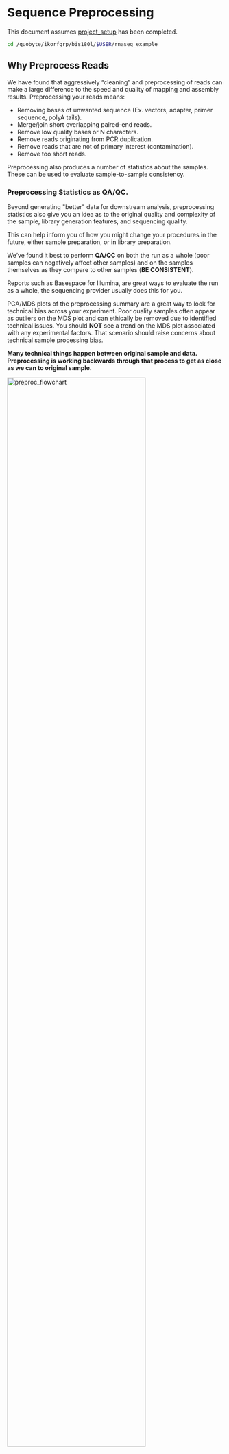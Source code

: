 # Sequence Preprocessing

This document assumes [project_setup](./00-project_setup_mm.md) has been completed.

```bash
cd /quobyte/ikorfgrp/bis180l/$USER/rnaseq_example
```

## Why Preprocess Reads

We have found that aggressively “cleaning” and preprocessing of reads can make a large difference to the speed and quality of mapping and assembly results. Preprocessing your reads means:

  * Removing bases of unwanted sequence (Ex. vectors, adapter, primer sequence, polyA tails).
  * Merge/join short overlapping paired-end reads.
  * Remove low quality bases or N characters.
  * Remove reads originating from PCR duplication.
  * Remove reads that are not of primary interest (contamination).
  * Remove too short reads.

Preprocessing also produces a number of statistics about the samples. These can be used to evaluate sample-to-sample consistency.

### Preprocessing Statistics as QA/QC.

Beyond generating "better" data for downstream analysis, preprocessing statistics also give you an idea as to the original quality and complexity of the sample, library generation features, and sequencing quality.

This can help inform you of how you might change your procedures in the future, either sample preparation, or in library preparation.

We’ve found it best to perform __QA/QC__ on both the run as a whole (poor samples can negatively affect other samples) and on the samples themselves as they compare to other samples (**BE CONSISTENT**).

Reports such as Basespace for Illumina, are great ways to evaluate the run as a whole, the sequencing provider usually does this for you.  

PCA/MDS plots of the preprocessing summary are a great way to look for technical bias across your experiment. Poor quality samples often appear as outliers on the MDS plot and can ethically be removed due to identified technical issues. You should **NOT** see a trend on the MDS plot associated with any experimental factors. That scenario should raise concerns about technical sample processing bias.

**Many technical things happen between original sample and data. Preprocessing is working backwards through that process to get as close as we can to original sample.**

<img src="preproc_mm_figures/preproc_flowchart.png" alt="preproc_flowchart" width="80%"/>


In order to better understand and preprocess an RNA-seq data set (and to determine the types of problems we might encounter), it is a good idea to learn what type of library prep kit was used, and how it works.

For this data set, [Selimoglu-Buet et al.](https://www.nature.com/articles/s41467-018-07801-x) report the following:

> *SureSelect Automated Strand Specific RNA Library Preparation Kit* was used according to the manufacturer’s instructions with the Bravo Platform. Briefly, 100 ng of total RNA sample was used for poly-A mRNA selection using oligo(dT) beads and subjected to thermal mRNA fragmentation. The fragmented mRNA samples were subjected to cDNA synthesis and were further converted into double-stranded DNA using the reagents supplied in the kit, and the resulting double-stranded DNA was used for library preparation. The final libraries were sequenced on an Hiseq 2000 for human samples and on [NovaSeq 6000](https://www.illumina.com/content/dam/illumina-marketing/documents/products/appnotes/novaseq-hiseq-q30-app-note-770-2017-010.pdf) for mice samples (Illumina) in paired-end 100 bp mode in order to reach at least 30 millions reads per sample at Gustave Roussy.

Unfortunately the methods don't provide much information about the strandedness of the library. We can learn more by looking up the [user manual](https://www.agilent.com/cs/library/usermanuals/Public/G9691-90010.pdf). Often times manufacturer web sites and user manuals will contain some hints regarding analysis.

> Sequence analysis guidelines

> The SureSelect RNA sequencing library preparation method preserves RNA strandedness using dUTP second- strand marking. The sequence of read 1, which starts at the P5 end, matches the reverse complement of the poly- A RNA transcript strand. Read 2, which starts at the P7 end, matches the poly-A RNA transcript strand. When running analysis of this data to determine strandedness, it is important to include this information. For example, when using the Picard tools (https://broadinstitute.github.io/picard) to calculate RNA sequencing metrics, it is important to include the parameter STRAND_SPECIFICITY= SECOND_READ_TRANSCRIPTION_STRAND to correctly calculate the strand specificity metrics.

Agilent has also produced a [poster](https://www.agilent.com/cs/library/posters/Public/ASHG-poster-SureSelect-strand-specific%20RNA%20library-prep-kit-fast-streamlined-workflow-for-libraries-from-total-RNA.pdf) with additional details about the qualities of this library. The figures below provide additional detail about the library and what to expect.

<img src="preproc_mm_figures/SureSelectLibraryPrep.png" alt="libraryPrep" width="80%"/>

<img src="preproc_mm_figures/SureSelectLibraryCoverage.png" alt="libraryPrep" width="80%"/>


Based on the information above we can conclude that R1 should probably always be in reverse complement orientation with respect to the transcript, and that few reads should have poly-(A/T) signals.  

To double check, we could map reads to a "housekeeping gene" like beta actin (NM_007393.5 Mus musculus actin, beta (Actb), mRNA
). Examining the reads can help us confirm our conclusions about the library, and inform decisions about how to clean in.


<img src="preproc_mm_figures/Geneious_read_orientation_check.png" alt="libraryPrep" width="100%"/>


### An RNAseq Preprocessing Workflow

1. Remove contaminants (at least PhiX).
1. Remove PCR duplicates.
1. Count rRNA proportion.
1. Join and potentially extend, overlapping paired end reads
1. If reads completely overlap they will contain adapter, remove adapters
1. Identify and remove any adapter dimers present
1. Trim sequences (5’ and 3’) by quality score (I like Q20)
1. Run a polyA/T trimmer
1. Cleanup
  * Remove any reads that are less then the minimum length parameter
  * Produce preprocessing statistics

## HTStream Streamed Preprocessing of Sequence Data

HTStream is a suite of preprocessing applications for high throughput sequencing data (ex. Illumina). A fast C++ implementation, designed with discreet functionality that can be pipelined together using standard Unix piping.

Benefits Include:
  * No intermediate files, reducing storage footprint.
  * Reduced I/O, files are only read in and written out once to disk.
  * Handles both single end and paired end reads at the same time.
  * Applications process reads at the same time allowing for process parallelization.
  * Built on top of mature C++ Boost libraries to reduce bugs and memory leaks.
  * Designed following the philosophy of [Program Design in the UNIX Environment](https://onlinelibrary.wiley.com/doi/abs/10.1002/j.1538-7305.1984.tb00055.x).
  * Works with native Unix/Linux applications such as grep/sed/awk etc.
  * Can build a custom preprocessing pipeline to fit the specific expectation of the data.
  * A single JSON output per sample detailing the preprocessing statistics from each application.

HTStream achieves these benefits by using a tab delimited intermediate format that allows for streaming from application to application. This streaming creates some awesome efficiencies when preprocessing HTS data and makes it fully interoperable with other standard Linux tools.

#### A traditional preprocessing pipeline:

<img src="preproc_mm_figures/typical_pipeline.png" alt="typical_pipeline" width="80%"/>


#### An HTStream preprocessing pipline:
<img src="preproc_mm_figures/htstream_pipeline.png" alt="typical_pipeline" width="80%"/>


This approach also uses significantly less storage as there are no intermediate files. HTStream can do this by streaming a tab-delimited format called tab6.

Single end reads are 3 columns:

`read1id  read1seq  read1qual`

Paired end reads are 6 columns:

`read1id  read1seq  read1qual  read2id  read2seq  read2qual`


### HTStream applications

HTStream includes the following applications:

hts_AdapterTrimmer: Identify and remove adapter sequences.  
hts_CutTrim: Discreet 5' and/or 3' basepair trimming.  
hts_LengthFilter: Remove reads outside of min and/or max length.  
hts_NTrimmer: Extract the longest subsequence with no Ns.    
hts_Overlapper: Overlap paired end reads, removing adapters when present.  
hts_PolyATTrim: Identify and remove polyA/T sequence.  
hts_Primers: Identify and optionally remove 5' and/or 3' primer sequence.  
hts_QWindowTrim: 5' and/or 3' quality score base trimming using windows.  
hts_SeqScreener: Identify and remove/keep/count contaminants (default phiX).  
hts_Stats: Compute read stats.  
hts_SuperDeduper: Identify and remove PCR duplicates.  

The source code and pre-compiled binaries for Linux can be downloaded and installed [from the GitHub repository](https://github.com/s4hts/HTStream).

HTStream is also available on [Bioconda](https://bioconda.github.io/), and there is even an image on [Docker Hub](https://hub.docker.com/r/dzs74/htstream).

HTStream was designed to be extensible. We continue to add new preprocessing routines and welcome contributions from collaborators.

If you encounter any bugs or have suggestions for improvement, please post them to [issues](https://github.com/s4hts/HTStream/issues).

--------

# HTStream tutorial


### <font color='red'> Start Group Exercise 1: </font>

## Install HTStream

We will use conda to install HTStream for ourselves.

```bash
cd /quobyte/ikorfgrp/bis180l/$USER/rnaseq_example
module load conda
conda search htstream
conda create -y -n htstream-1.4.1 htstream=1.4.1
conda activate htstream-1.4.1
```

## Running HTStream

Let's run the first step of our HTStream preprocessing pipeline, which is always to gather basic stats on the read files. For now, we're only going to run one sample through the pipeline.

When building a new pipeline, it is almost always a good idea to use a small subset of the data in order to speed up development. A small sample of reads will take seconds to process and help you identify problems that may have only been apparent after hours of waiting for the full data set to process.


1. Let's start by first taking a small subsample of reads, so that our trial run through the pipeline goes really quickly.

    ```bash
    cd /quobyte/ikorfgrp/bis180l/$USER/rnaseq_example
    mkdir HTS_testing
    cd HTS_testing
    pwd
    ```

    * *Why run ```pwd``` here?*


    Then create a small dataset.

    ```bash
    zcat ../00-RawData/mouse_110_WT_C/mouse_110_WT_C.R1.fastq.gz | head -400000 | gzip > mouse_110_WT_C.subset_R1.fastq.gz
    zcat ../00-RawData/mouse_110_WT_C/mouse_110_WT_C.R2.fastq.gz | head -400000 | gzip > mouse_110_WT_C.subset_R2.fastq.gz
    ls -l
    ```

    So we ```zcat``` (uncompress and send to stdout), pipe ```|```  to ```head``` (param -400000) then pipe to ```gzip``` to recompress and name our files subset.

    * *How many reads are we going to analyze in our subset? (100000)*

1. Now we'll run our first preprocessing step ```hts_Stats```, first loading the module and then looking at help.

    ```bash
    cd /quobyte/ikorfgrp/bis180l/$USER/rnaseq_example/HTS_testing
    module load htstream
    hts_Stats --help
    ```

    * *What version of hts_Stats is loaded? (v1.3.3)*


1. Now lets run ```hts_Stats``` and look at the output.

    ```bash
    hts_Stats -1 mouse_110_WT_C.subset_R1.fastq.gz \
              -2 mouse_110_WT_C.subset_R2.fastq.gz \
              -L mouse_110_WT_C.stats.json > out.tab
    ```

    * *What happens if you run hts_Stats without piping output to out.tab? (results are output to the screen)*

    * *Can you think of a way to view the output from hts_Stats in __less__ without creating out.tab?* (by replacing "> out.tab" by ```|``` less)

    By default, all HTS apps output tab formatted files to the stdout.

    Take a look at the output (remember ```q``` quits):
    ```bash
    less out.tab
    ```

    The output was difficult to understand, lets try without line wrapping (note that you can also type ```-S``` from within ```less``` if you forget). Scroll with the arrow keys, left, right, up, and down.
    ```bash
    less -S out.tab
    ```

    And delete out.tab since we are done with it:
    ```bash
    rm out.tab
    ```

    Remember how this output looks, we will revisit it later.

1. Now lets change the command slightly.
    ```bash
    hts_Stats -1 mouse_110_WT_C.subset_R1.fastq.gz \
              -2 mouse_110_WT_C.subset_R2.fastq.gz \
              -L mouse_110_WT_C.stats.json -f mouse_110_WT_C.stats
    ```

    * *What parameters did we use, what do they do? (-1 Read1; -2 Read2; -L create stats file; -f prefix for output files)*

    Lets take a look at the output of stats

    ```bash
    ls -lah
    ```

    <div class="output">
    total 20M
    drwxrwsr-x 2 jli workshop    7 Jun 15 15:08 .
    drwxrwsr-x 8 jli workshop   32 Jun 15 15:06 ..
    -rw-rw-r-- 1 jli workshop  40K Jun 15 15:07 mouse_110_WT_C.stats.json
    -rw-rw-r-- 1 jli workshop 4.7M Jun 15 15:07 mouse_110_WT_C.stats_R1.fastq.gz
    -rw-rw-r-- 1 jli workshop 5.0M Jun 15 15:07 mouse_110_WT_C.stats_R2.fastq.gz
    -rw-rw-r-- 1 jli workshop 4.7M Jun 15 15:06 mouse_110_WT_C.subset_R1.fastq.gz
    -rw-rw-r-- 1 jli workshop 5.0M Jun 15 15:06 mouse_110_WT_C.subset_R2.fastq.gz
    </div>

    * *Which files were generated from hts\_Stats? (mouse_110_WT_C.stats.json, mouse_110_WT_C.stats_R1.fastq.gz, mouse_110_WT_C.stats_R2.fastq.gz)*
    * *Did stats change any of the data (are the contents of mouse_110_WT_C.stats_R1.fastq.gz identical to mouse_110_WT_C.subset_R1.fastq.gz)? (no)*

1. Lets look at the file **mouse_110_WT_C.stats.json**

    ```bash
    less -S mouse_110_WT_C.stats.json
    ```

    The logs generated by htstream are in [JSON](https://en.wikipedia.org/wiki/JSON) format, like a database format but meant to be readable.



### Next we are going to screen from ribosomal RNA (rRNA).

Ribosomal RNA can make up 90% or more of a typical _total RNA_ sample. Most library prep methods attempt to reduce the rRNA representation in a sample, oligoDt binds to polyA tails to enrich a sample for mRNA, where Ribo-Depletion binds rRNA sequences to biotinylated oligo probes that are captured with streptavidin-coated magnetic beads to deplete the sample of rRNA. Newer methods use targeted probes to facilitate degradation of specific sequences (e.g. Tecan/Nugen [AnyDeplete](https://www.nugen.com/products/technology#inda), [DASH](https://genomebiology.biomedcentral.com/articles/10.1186/s13059-016-0904-5), etc). No technique is 100% efficient all of the time, and some can fail spectacularly, so knowing the relative proportion of rRNA in each sample can be helpful.


### Before we do so we need to find sequences of ribosomal RNA to screen against.

We will use these sequences to identify rRNA in our reads, which are from mouse. One way to do that is to go to [NCBI](https://www.ncbi.nlm.nih.gov/) and search for them.

1. First, go to [NCBI](https://www.ncbi.nlm.nih.gov/) and in the Search drop down select "Taxonomy" and search for "mouse".

    <img src="preproc_mm_figures/ncbi_mm_01.png" alt="ncbi1" width="80%" style="border:5px solid #ADD8E6;"/>

1. Click on "Mus musculus".

    <img src="preproc_mm_figures/ncbi_mm_02.png" alt="ncbi2" width="80%" style="border:5px solid #ADD8E6;"/>

1. Click on "Mus musculus" again.

    <img src="preproc_mm_figures/ncbi_mm_03.png" alt="ncbi3" width="80%" style="border:5px solid #ADD8E6;"/>

1. Click on the "Subtree links" for Nucleotide.

    <img src="preproc_mm_figures/ncbi_mm_04.png" alt="ncbi4" width="80%" style="border:5px solid #ADD8E6;"/>

1. Under Molecule Types, click on "rRNA" (left hand side).

    <img src="preproc_mm_figures/ncbi_mm_05.png" alt="ncbi5" width="80%" style="border:5px solid #ADD8E6;"/>

1. Click on "Send", choose "File", choose Format "FASTA", and click on "Create File".

    <img src="preproc_mm_figures/ncbi_mm_06.png" alt="ncbi6" width="80%" style="border:5px solid #ADD8E6;"/>


Save this file to your computer, and rename it to 'mouse_rrna.fasta'.

Move your mouse_rrna.fasta file **to the 'References' directory** in your project folder.

### Using HTStream to count ribosomal rna (not remove, but just to count the occurrences).

1. First, view the help documentation for hts_SeqScreener

    ```bash
    cd /quobyte/ikorfgrp/bis180l/$USER/rnaseq_example/HTS_testing
    hts_SeqScreener -h
    ```

    * *What parameters are needed to:*
        1. provide a reference to hts_SeqScreener and (-s)
        1. count but not screen occurrences? (-r)

1. Run HTStream on the small test set.

    ```bash
    hts_SeqScreener -1 mouse_110_WT_C.subset_R1.fastq.gz \
                    -2 mouse_110_WT_C.subset_R2.fastq.gz \
                    -s ../References/mouse_rrna.fasta -r -L mouse_110_WT_C.rrna.json -f mouse_110_WT_C.rrna
    ```

    * *Which files were generated from hts\_SeqScreener?*

    * *Take look at the file mouse_110_WT_C.rrna.json*

    * *How many reads were identified as rRNA? (258)*

    * *What fraction of reads were identified as rRNA, do you think cleanup worked well for this sample?*

### Getting more advanced: Streaming multiple applications together

1. Lets try it out. First run hts_Stats and then hts_SeqScreener in a streamed fashion.

    ```bash
    cd /quobyte/ikorfgrp/bis180l/$USER/rnaseq_example/HTS_testing

    hts_Stats -1 mouse_110_WT_C.subset_R1.fastq.gz \
              -2 mouse_110_WT_C.subset_R2.fastq.gz \
              -L mouse_110_WT_C.streamed.json |
    hts_SeqScreener -A mouse_110_WT_C.streamed.json \
              -r -s ../References/mouse_rrna.fasta -f mouse_110_WT_C.streamed
    ```

    Note the pipe, ```|```, between the two applications!

    **Questions**
    * *What new parameters did we use here?*

    * *What parameter is SeqScreener using that specifies how reads are input?* (using ```|```)

    * *Look at the file mouse_110_WT_C.streamed.json*

        * *Can you find the section for each program?*

        * *Were the programs run in the order you expected?*

    * *hts_SeqScreener will screen out PhiX reads by default. Try to modify the pipeline as follows:*

        * *hts_Stats --> hts_SeqScreener discard PhiX  --> hts_SeqScreener count rRNA and output*

        * *Check the JSON file that is produced. Were any PhiX reads identified?* (1)

    * *Try to figure out how to use hts_Stats in combination with grep to search for reads that contain the sequence "CCGTCTTCTGCTTG". How many were there? Do you notice anything strange about them?

### <font color='red'> Stop Group Exercise 1 </font>

--------

## A RNAseq preprocessing pipeline

1. hts_Stats: get stats on *input* raw reads
1. hts_SeqScreener: screen out (remove) phiX
1. hts_SeqScreener: screen for (count) rRNA
1. hts_SuperDeduper: identify and remove PCR duplicates
1. hts_AdapterTrimmer: identify and remove adapter sequence
1. hts_PolyATTrim: remove polyA/T from the end of reads.
1. hts_NTrimmer: trim to remove any remaining N characters
1. hts_QWindowTrim: remove poor quality bases
1. hts_LengthFilter: use to remove all reads < 50bp
1. hts_Stats: get stats on *output* cleaned reads

------

### Why screen for phiX?

[PhiX Control v3](https://www.illumina.com/products/by-type/sequencing-kits/cluster-gen-sequencing-reagents/phix-control-v3.html) is a common control in Illumina runs, and facilities may not tell you if/when PhiX has been spiked in. Since it does not have a barcode, in theory should not be in your data.

However:
* When we know PhiX has been spiked in, we find sequence every time.
    * [update] When dual matched barcodes are used, then almost zero phiX reads can be identified.
* When we know that PhiX has not been spiked in, we rarely find matching sequence.

For RNAseq and variant analysis (any mapping based technique) it is not critical to remove, but for sequence assembly it is (and will often assemble into a full-length PhiX genome). Unless you are sequencing PhiX, it is noise, so its better safe than sorry to screen for it every time.

------

### Removing PCR duplicates with hts_SuperDeduper.

Removing PCR duplicates can be **controversial** for RNAseq, but there is some argument in favor of it for paired-end data. In particular, duplication rate tells you a lot about the original complexity of each sample and potential impact of sequencing depth.

__**However, it would never be a good idea to do PCR duplicate removal on Single-End reads!**__

Many other read de-duplication algorithms rely on mapping position to identify duplicated reads (although some other reference free methods do exist [https://doi.org/10.1186/s12859-016-1192-5](https://doi.org/10.1186/s12859-016-1192-5)). Reads that are mapped to the same position on the genome probably represent the same original fragment sequenced multiple times as PCR duplicates (think "technical replicates").

However, this approach requires that there be a reference to map reads against and requires that someone maps the reads first!

hts_SuperDeduper does not require a reference or mapped reads. Instead it uses a small portion of each paired read to identify duplicates. If an identical pattern is identified in multiple reads, extra copies are discarded.


<img src="preproc_mm_figures/SD_eval.png" alt="SD_eval" width="80%"/>

This table compares the performance of SuperDeduper against some other duplicate removal algorithms. Two data sets were tested, PhiX spike in reads and reads from *Acropora digitifera* (a type of coral). The number of unique reads identified is listed along with the percentage of duplicates not reported by other tools in parentheses. SuperDeduper performance is similar to other mapping based deduplication tools (MarkDuplicates and Rmdup), however it identifies slightly more unique reads (in some cases these were unmapped reads, in other cases reads with sequencing errors in the key region). FastUniq and Fulcrum are two other tools that do not rely on mapping. They identified a much larger set of reads as being unique.


<img src="preproc_mm_figures/SD_performance.png" alt="SD_performance" width="80%"/>

We calculated the Youden Index for every combination tested (using results from Picard MarkDuplicates as ground truth). The point that acquired the highest index value occurred at a start position of 5 and a length of 10bp (20bp total over both reads). However in order to avoid the often lower-quality region in the first ~10bp of Illumina Read1, hts_SuperDeduper uses a default start position of basepair 10 and a length of 10bp.

------

### Adapter trimming by overlapping reads.

Consider the three scenarios below

**Insert size > length of the number of cycles**

<img src="preproc_mm_figures/overlap_pairs.png" alt="overlap_pairs" width="80%"/>

hts_AdapterTrimmer product: original pairs

hts_Overlapper product: original pairs

**Insert size < length of the number of cycles (10bp min)**

<img src="preproc_mm_figures/overlap_single.png" alt="overlap_single" width="80%"/>

hts_AdapterTrimmer product: original pairs

hts_Overlapper product: extended, single

**Insert size < length of the read length**

<img src="preproc_mm_figures/overlap_adapter.png" alt="overlap_adapter" width="80%"/>

hts_AdapterTrimmer product: adapter trimmed, pairs

hts_Overlapper product: adapter trimmed, single

Both hts_AdapterTrimmer and hts_Overlapper employ this principle to identify and remove adapters for paired-end reads. For paired-end reads the difference between the two are the output, as overlapper produces single-end reads when the pairs overlap and adapter trimmer keeps the paired end format. For single-end reads, adapter trimmer identifies and removes adapters by looking for the adapter sequence, where overlapper just ignores single-end reads (nothing to overlap).


### You can do a quick check for evidence of Illumina sequencing adapters using basic Linux commnads

Remember that Illumina reads must have P5 and P7 adapters and generally look like this (in R1 orientation):

```code
P5---Index-Read1primer-------INSERT-------Read2primer--index--P7(rc)
                     |---R1 starts here-->
```

This sequence is P7(rc): **ATCTCGTATGCCGTCTTCTGCTTG**. It should present in any R1 that contains a full-length adapter sequence. It is easy to search for this sequence using zcat and grep:

```bash
cd /quobyte/ikorfgrp/bis180l/$USER/rnaseq_example/HTS_testing
zcat mouse_110_WT_C.subset_R1.fastq.gz | grep TCTCGTATGCCGTCTTCTGCTTG
```

----

### PloyATTrimming hts_PolyATTrim: remove polyA/T from the end of reads.
In eukaryotes, mRNA maturation includes a polyadenylation step in which a poly(A) tail is added to the transcript. These bases (and the complementary poly(T) in some types of libraries) do not actually exist in the genome and are commonly trimmed in RNA-seq preprocessing pipelines.


------

### N Trimming

Bases that cannot be called are assigned an "N" by the Illumina base caller. These can be a problem for some applications, but most read mappers and quantification strategies should not be impacted unless N's are frequent. By default, hts_NTrimmer will return the longest sequence that contains no Ns, but can also be configured to discard any reads containing Ns as well.

----

### Q-window trimming.

As a sequencing run progresses the quality scores tend to get worse. Quality scores are essentially a guess about the accuracy of a base call, so it is common to trim of the worst quality bases.

<img src="preproc_mm_figures/Qwindowtrim.png" alt="Qwindowtrim" width="80%"/>

This is how reads commonly look, they start at "good" quality, increase to "excellent" and degrade to "poor", with R2 always looking worse (except when they don't) than R1 and get worse as the number of cycles increases.

hts_QWindowTrim trims 5' and/or 3' end of the sequence using a windowing (average quality in window) approach.

### What does all this preprocessing get you

Comparing Salmon quant, raw vs preprocessed reads

<img src="preproc_mm_figures/reads_per_gene_raw_hts.png" alt="final" width="50%"/>
<img src="preproc_mm_figures/reads_per_gene_raw_hts-zoomed.png" alt="final" width="50%"/>

Note that the very highly expressed transcript is [Lysozyme 2, ENSMUST00000092163.8](http://uswest.ensembl.org/Mus_musculus/Transcript/Summary?g=ENSMUSG00000069516;r=10:117277331-117282321;t=ENSMUST00000092163), a [primarily bacteriolytic enzyme](https://www.uniprot.org/uniprot/P08905). Not surprising given that "monocytes are components of the mononuclear phagocyte system that is involved in rapid recognition and clearance of invading pathogens".


* The majority of transcripts have similar reads per gene before/after cleanup.
* Some low expression transcripts had zero reads before cleanup, but hundreds after cleanup (and vice versa).
* A large number of genes have higher total reads mapped before cleaning.

### Lets put it all together

### <font color='red'> Start Group Exercise 2 </font>

--------

```bash
cd /quobyte/ikorfgrp/bis180l/$USER/rnaseq_example/HTS_testing

hts_Stats -L mouse_110_WT_C_htsStats.json -N "initial stats" \
    -1 mouse_110_WT_C.subset_R1.fastq.gz \
    -2 mouse_110_WT_C.subset_R2.fastq.gz | \
hts_SeqScreener -A mouse_110_WT_C_htsStats.json -N "screen phix" | \
hts_SeqScreener -A mouse_110_WT_C_htsStats.json -N "count the number of rRNA reads"\
     -r -s ../References/mouse_rrna.fasta | \
hts_SuperDeduper -A mouse_110_WT_C_htsStats.json -N "remove PCR duplicates" | \
hts_AdapterTrimmer -A mouse_110_WT_C_htsStats.json -N "trim adapters" | \
hts_PolyATTrim  -A mouse_110_WT_C_htsStats.json -N "trim adapters" | \
hts_NTrimmer -A mouse_110_WT_C_htsStats.json -N "remove any remaining 'N' characters" | \
hts_QWindowTrim -A mouse_110_WT_C_htsStats.json -N "quality trim the ends of reads" | \
hts_LengthFilter -A mouse_110_WT_C_htsStats.json -N "remove reads < 50bp" \
    -n -m 50 | \
hts_Stats -A mouse_110_WT_C_htsStats.json -N "final stats" \
    -f mouse_110_WT_C.htstream
```

Note the patterns:
* In the first routine we use -1 and -2 to specify the original reads.
* In the final routine -f fastq prefix to write out new preprocessed reads.
* For the log, we specify -L in the first app to write out to a new log, and then use -A for the second routine onward to append log output, generating a single log file at the end.
* All other parameters are algorithm specific, can review using --help

**Questions**
* *Review the final json output, how many reads do we have left? (74237)*

* *Confirm that number by counting the number of reads in the final output files.*

* *How many reads had adapters that were cut off? (7737)*

* *How many PCR duplicates were there? (24455)*

* *Anything else interesting?*

## Run HTStream on the Project.

We can now run the preprocessing routine across all samples on the real data using a SLURM script, [hts_preproc.slurm](../software_scripts/scripts/hts_preproc.slurm), that we should take a look at now.

```bash
cd /quobyte/ikorfgrp/bis180l/$USER/rnaseq_example  # We'll run this from the main directory
wget https://ucdavis-bioinformatics-training.github.io/2025-Spring-BIS180L/rnaseq/software_scripts/scripts/hts_preproc.slurm
less hts_preproc.slurm
```

When you are done, type "q" to exit.

<div class="script">#!/bin/bash

#SBATCH --job-name=htstream # Job name
#SBATCH --nodes=1
#SBATCH --ntasks-per-node=1
#SBATCH --cpus-per-task=8
#SBATCH --account=publicgrp
#SBATCH --partition=high
#SBATCH --time=0-1
#SBATCH --mem=3000 # Memory pool for all cores (see also --mem-per-cpu)
#SBATCH --array=1-22
#SBATCH --output=slurmout/htstream_%A_%a.out # File to which STDOUT will be written
#SBATCH --error=slurmout/htstream_%A_%a.err # File to which STDERR will be written


start=`date +%s`
echo $HOSTNAME
echo "My SLURM_ARRAY_TASK_ID: " $SLURM_ARRAY_TASK_ID

sample=`sed "${SLURM_ARRAY_TASK_ID}q;d" samples.txt`

inpath="00-RawData"
outpath="01-HTS_Preproc"
[[ -d ${outpath} ]] || mkdir ${outpath}
[[ -d ${outpath}/${sample} ]] || mkdir ${outpath}/${sample}

echo "SAMPLE: ${sample}"

module load conda
conda activate htstream-1.4.1


call="hts_Stats -L ${outpath}/${sample}/${sample}.json -N 'initial stats' \
          -1 ${inpath}/${sample}/*R1.fastq.gz \
          -2 ${inpath}/${sample}/*R2.fastq.gz | \
      hts_SeqScreener -A ${outpath}/${sample}/${sample}.json -N 'screen phix' | \
      hts_SeqScreener -A ${outpath}/${sample}/${sample}.json -N 'count the number of rRNA reads'\
          -r -s References/mouse_rrna.fasta | \
      hts_SuperDeduper -A ${outpath}/${sample}/${sample}.json -N 'remove PCR duplicates' | \
      hts_AdapterTrimmer -A ${outpath}/${sample}/${sample}.json -N 'trim adapters' | \
      hts_PolyATTrim -A ${outpath}/${sample}/${sample}.json -N 'remove polyAT tails' | \
      hts_NTrimmer -A ${outpath}/${sample}/${sample}.json -N 'remove any remaining N characters' | \
      hts_QWindowTrim -A ${outpath}/${sample}/${sample}.json -N 'quality trim the ends of reads' | \
      hts_LengthFilter -A ${outpath}/${sample}/${sample}.json -N 'remove reads < 50bp' \
          -n -m 50 | \
      hts_Stats -A ${outpath}/${sample}/${sample}.json -N 'final stats' \
          -f ${outpath}/${sample}/${sample}"

echo $call
eval $call

end=`date +%s`
runtime=$((end-start))
echo $runtime
</div>


Double check to make sure that slurmout and 01-HTS_Preproc directories have been created for output, then after looking at the script, let's run it.

```bash
cd /quobyte/ikorfgrp/bis180l/$USER/rnaseq_example
mkdir -p slurmout  # -p tells mkdir not to complain if the directory already exists
mkdir -p 01-HTS_Preproc
sbatch hts_preproc.slurm  # moment of truth!
```

We can watch the progress of our task array using the 'squeue' command. Takes about 2 minutes to process each sample.

```bash
squeue -u $USER  # use your username
```

### <font color='red'> End Group Exercise 2 </font>

## Quality Assurance - Preprocessing statistics as QA/QC.

Beyond generating "better" data for downstream analysis, cleaning statistics also give you an idea as to the original quality and complexity of the sample, library generation, and sequencing quality.

The first step in this process is to talk with your sequencing provider to ask about run level quality metrics. The major sequencing platforms all provide quality metrics that can provide insight into whether things might have gone wrong during library preparation or sequencing. Sequencing providers often generate reports and provide them along with the sequencing data.

### BaseSpace Plots for Illumina data

<img src="preproc_mm_figures/good_run.png" alt="good" width="100%"/>

A nice run showing fairly random distribution of bases per cycle, > 80% bases above Q30, good cluster density and high pass filter rate, and very little drop off in read quality even at the end of the read.  



<img src="preproc_mm_figures/bad_run_PDs.png" alt="bad" width="100%"/>
A poor run showing less base diversity, only 39% bases above Q30, potentially too high cluster density and low pass filter rate, and extreme drop off in read quality after ~100bp of R1, and an even worse profile in R2.  

Results like those above can help inform you of how you might change your protocol/procedures in the future, either sample preparation (RNA extraction), or in library preparation.  

The next step is to consider quality metrics for each sample. The key consideration is that **(SAMPLES SHOULD BE CONSISTENT!)**. Plots of the preprocessing summary statistics are a great way to look for technical bias and batch effects within your experiment. Poor quality samples often appear as outliers and can ethically be removed due to identified technical issues.  

The JSON files output by HTStream provide this type of information.



### <font color='red'> Begin Group Exercise 3 </font>

1. Let's make sure that all jobs completed successfully.

    First check all the "htstream_\*.out" and "htstream_\*.err" files:

    ```bash
    cd /quobyte/ikorfgrp/bis180l/$USER/rnaseq_example
    cat slurmout/htstream_*.out
    ```

    Look through the output and make sure you don't see any errors. Now do the same for the err files:

    ```bash
    cat slurmout/htstream_*.err
    ```

    Also, check the output files. First check the number of forward and reverse output files (should be 22 each):

    ```bash
    cd 01-HTS_Preproc
    ls */*_R1* | wc -l
    ls */*_R2* | wc -l
    ```

    *Did you get the answer you expected, why or why not?*


    Check the sizes of the files as well. Make sure there are no zero or near-zero size files and also make sure that the size of the files are in the same ballpark as each other:

    ```bash
    ls -lh *

    du -sh *
    ```

    *All of the samples started with the same number of reads. What can you tell from the file sizes about how cleaning went across the samples?*

1. Let's take a look at the differences in adapter content between the input and output files. First look at the input file:

    ```bash
    cd /quobyte/ikorfgrp/bis180l/$USER/rnaseq_example
    zless 00-RawData/mouse_110_WT_C/mouse_110_WT_C.R1.fastq.gz
    ```

    Let's search for the adapter sequence. Type '/' (a forward slash), and then type **AGATCGGAAGAGCACACGTCTGAACTCCAGTCAC** (the first part of the forward adapter). Press Enter. This will search for the sequence in the file and highlight each time it is found. You can now type "n" to cycle through the places where it is found. When you are done, type "q" to exit.

    Now look at the output file:

    ```bash
    zless 01-HTS_Preproc/mouse_110_WT_C/mouse_110_WT_C_R1.fastq.gz
    ```

    If you scroll through the data (using the spacebar), you will see that some of the sequences have been trimmed. Now, try searching for **AGATCGGAAGAGCACACGTCTGAACTCCAGTCAC** again. You shouldn't find it (adapters were trimmed remember), but rarely is anything perfect. You may need to use Control-C to get out of the search and then "q" to exit the 'less' screen.

    Lets grep for the sequence and get an idea of where it occurs in the raw sequences:

    ```bash
    zcat  00-RawData/mouse_110_WT_C/mouse_110_WT_C.R1.fastq.gz | grep --color=auto  AGATCGGAAGAGCACACGTCTGAACTCCAGTCAC
    ```

    * *What do you observe? Are these sequences useful for analysis?*

    ```bash
    zcat  01-HTS_Preproc/mouse_110_WT_C/mouse_110_WT_C_R1.fastq.gz | grep --color=auto  AGATCGGAAGAGCACACGTCTGAACTCCAGTCAC
    ```


    Lets grep for the sequence and count occurrences

    ```bash
    zcat  00-RawData/mouse_110_WT_C/mouse_110_WT_C.R1.fastq.gz | grep  AGATCGGAAGAGCACACGTCTGAACTCCAGTCAC | wc -l
    zcat  01-HTS_Preproc/mouse_110_WT_C/mouse_110_WT_C_R1.fastq.gz | grep  AGATCGGAAGAGCACACGTCTGAACTCCAGTCAC | wc -l
    ```

    * *What is the reduction in adapters found?* (1704812)

    * *How could you modify the cleaning pipeline in order to remove the remaining sequences?*


Primer dimers in this dataset:

<img src="preproc_mm_figures/primer_dimers.png" alt="PrimerDimer" width="80%"/>


* The set of "AAAA" bases directly adjacent to the Illumina adapter sequence are due to a spacing sequence on the flow cell. 
* The "GGGGG" sequences occur because the NovaSeq 6000 uses a 2-channel detection system, where the "G" base is the absence of signal. Once the polymerase reaches the end of the template + spacing sequence it stops, so all subsequent flow cycles produce no signal.


<img src="preproc_mm_figures/sbs-redgreen-web-graphic.jpg" alt="PrimerDimer" width="80%"/>

**Figure 2. 2-Channel SBS Imaging.**
Accelerated detection of all 4 DNA bases is performed using only 2 images to capture red and green filter wavelength bands. A bases will be present in both images (yellow cluster), C bases in red only, T bases in green only, and G bases in neither.

From [Illumina 2-Channel SBS Technology](https://www.illumina.com/science/technology/next-generation-sequencing/sequencing-technology/2-channel-sbs.html).


--------
## A MultiQC report for HTStream JSON files


Finally lets use [MultiQC](https://multiqc.info/) to generate a summary of our output. Currently MultiQC support for HTStream is in development by Bradley Jenner, and has not been included in the official MultiQC package. If you'd like to try it on your own data, you can find a copy here [https://github.com/s4hts/MultiQC](https://github.com/s4hts/MultiQC).

### First, install a devolpment MultiQC using conda

```bash
cd /quobyte/ikorfgrp/bis180l/$USER/rnaseq_example
mkdir software
cd software
module load conda
conda create -y -n multiqc-dev python=3
conda activate multiqc-dev
git clone https://github.com/s4hts/MultiQC.git
cd MultiQC
pip install .
```

### Then run MultiQC

```bash
## Run multiqc to collect statistics and create a report:
cd /quobyte/ikorfgrp/bis180l/$USER/rnaseq_example
mkdir -p 02-HTS_multiqc_report
multiqc -i HTSMultiQC-cleaning-report -o 02-HTS_multiqc_report ./01-HTS_Preproc
```

### <font color='red'> End Group Exercise 3 </font>

<!--
    I've created a small R script to read in each json file, pull out some relevant stats and write out a table for all samples.

    ```/bash
    cd /share/workshop/mrnaseq_workshop/$USER/rnaseq_example  # We'll run this from the main directory
    wget https://raw.githubusercontent.com/ucdavis-bioinformatics-training/2020-mRNA_Seq_Workshop/master/software_scripts/scripts/summarize_stats.R

    module load R
    R CMD BATCH summarize_stats.R
    cat summary_hts.txt
    ```

    Transfer summarize_stats.txt to your computer using scp or winSCP, or copy/paste from cat [sometimes doesn't work],  

    For scp try, In a new shell session on your laptop. **NOT logged into tadpole**.

    ```bash
    mkdir ~/rnaseq_workshop
    cd ~/rnaseq_workshop
    scp your_username@tadpole.genomecenter.ucdavis.edu:/share/workshop/your_username/rnaseq_example/summary_hts.txt .
    ```

    Open in excel (or excel like application), you may have to move the header column 1 cell to the right, and lets review.

-->
**Questions**
* *Any problematic samples?*

* *Anything else worth discussing?*
